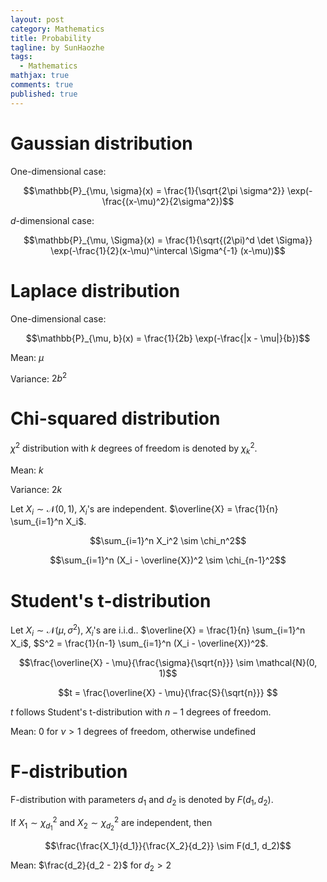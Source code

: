 ```yaml
---
layout: post
category: Mathematics
title: Probability
tagline: by SunHaozhe
tags: 
  - Mathematics
mathjax: true
comments: true
published: true
---
```




# Gaussian distribution

One-dimensional case:

$$\mathbb{P}_{\mu, \sigma}(x) = \frac{1}{\sqrt{2\pi \sigma^2}} \exp(-\frac{(x-\mu)^2}{2\sigma^2})$$

$d$-dimensional case:

$$\mathbb{P}_{\mu, \Sigma}(x) = \frac{1}{\sqrt{(2\pi)^d \det \Sigma}} \exp(-\frac{1}{2}(x-\mu)^\intercal \Sigma^{-1} (x-\mu))$$

# Laplace distribution

One-dimensional case:

$$\mathbb{P}_{\mu, b}(x) = \frac{1}{2b} \exp(-\frac{|x - \mu|}{b})$$

Mean: $\mu$

Variance: $2b^2$



# Chi-squared distribution

$\chi^2$ distribution with $k$ degrees of freedom is denoted by $\chi_k^2$. 

Mean: $k$

Variance: $2k$

Let $X_i \sim \mathcal{N}(0, 1)$, $X_i$'s are independent. $\overline{X} = \frac{1}{n} \sum_{i=1}^n X_i$.

$$\sum_{i=1}^n X_i^2 \sim \chi_n^2$$

$$\sum_{i=1}^n (X_i - \overline{X})^2 \sim \chi_{n-1}^2$$



# Student's t-distribution 

Let $X_i \sim \mathcal{N}(\mu, \sigma^2)$, $X_i$'s are i.i.d.. $\overline{X} = \frac{1}{n} \sum_{i=1}^n X_i$, $S^2 = \frac{1}{n-1} \sum_{i=1}^n (X_i - \overline{X})^2$. 

$$\frac{\overline{X} - \mu}{\frac{\sigma}{\sqrt{n}}} \sim \mathcal{N}(0, 1)$$

$$t = \frac{\overline{X} - \mu}{\frac{S}{\sqrt{n}}} $$

$t$ follows Student's t-distribution with $n-1$ degrees of freedom. 

Mean: $0$ for $\nu > 1$ degrees of freedom, otherwise undefined  



# F-distribution

F-distribution with parameters $d_1$ and $d_2$ is denoted by $F(d_1, d_2)$.

If $X_1 \sim \chi_{d_1}^2$ and $X_2 \sim \chi_{d_2}^2$ are independent, then

$$\frac{\frac{X_1}{d_1}}{\frac{X_2}{d_2}} \sim F(d_1, d_2)$$

Mean: $\frac{d_2}{d_2 - 2}$ for $d_2 > 2$





 